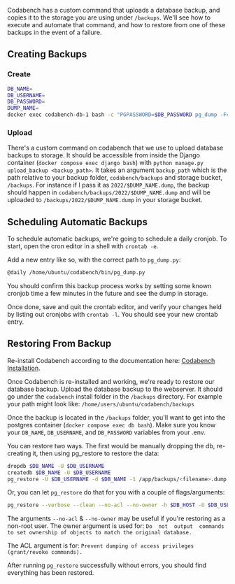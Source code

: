 
Codabench has a custom command that uploads a database backup, and copies it to the storage you are using under `/backups`. We'll see how to execute and automate that command, and how to restore from one of these backups in the event of a failure.

## Creating Backups
### Create
```bash
DB_NAME=
DB_USERNAME=
DB_PASSWORD=
DUMP_NAME=
docker exec codabench-db-1 bash -c "PGPASSWORD=$DB_PASSWORD pg_dump -Fc -U $DB_USERNAME $DB_NAME > /app/backups/$DUMP_NAME.dump"
```

### Upload
There's a custom command on codabench that we use to upload database backups to storage. It should be accessible from inside the Django container (`docker compose exec django bash`) with `python manage.py upload_backup <backup_path>`. It takes an argument `backup_path` which is the path relative to your backup folder, `codabench/backups` and storage bucket, `/backups`. For instance if I pass it as `2022/$DUMP_NAME.dump`, the backup should happen in `codabench/backups/2022/$DUMP_NAME.dump` and will be uploaded to `/backups/2022/$DUMP_NAME.dump` in your storage bucket.

## Scheduling Automatic Backups
To schedule automatic backups, we're going to schedule a daily cronjob. To start, open the cron editor in a shell with `crontab -e`.

Add a new entry like so, with the correct path to `pg_dump.py`:

```bash
@daily /home/ubuntu/codabench/bin/pg_dump.py
```

You should confirm this backup process works by setting some known cronjob time a few minutes in the future and see the dump in storage.

Once done, save and quit the crontab editor, and verify your changes held by listing out cronjobs with `crontab -l`. You should see your new crontab entry.

## Restoring From Backup

Re-install Codabench according to the documentation here: [Codabench Installation](Codabench-Installation.md).

Once Codabench is re-installed and working, we're ready to restore our database backup. Upload the database backup to the webserver. It should go under the `codabench` install folder in the `/backups` directory. For example your path might look like:
`/home/users/ubuntu/codabench/backups`

Once the backup is located in the `/backups` folder, you'll want to get into the postgres container (`docker compose exec db bash`). Make sure you know your `DB_NAME`, `DB_USERNAME`, and `DB_PASSWORD` variables from your .env.

You can restore two ways. The first would be manually dropping the db, re-creating it, then using pg_restore to restore the data:
```bash title="Inside the database container"
dropdb $DB_NAME -U $DB_USERNAME
createdb $DB_NAME -U $DB_USERNAME
pg_restore -U $DB_USERNAME -d $DB_NAME -1 /app/backups/<filename>.dump
```

Or, you can let `pg_restore` do that for you with a couple of flags/arguments:
```bash title="Inside the database container"
pg_restore --verbose --clean --no-acl --no-owner -h $DB_HOST -U $DB_USERNAME -d $DB_NAME /app/backups/<filename>.dump
```

The arguments `--no-acl` & `--no-owner` may be useful if you're restoring as a non-root user. The owner argument is used for: ```Do  not  output  commands to set ownership of objects to match the original database.```

The ACL argument is for: ```Prevent dumping of access privileges (grant/revoke commands).```

After running `pg_restore` successfully without errors, you should find everything has been restored.